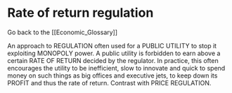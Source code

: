 # Rate of return regulation

Go back to the [[Economic_Glossary]]


An approach to REGULATION often used for a PUBLIC UTILITY to stop it exploiting MONOPOLY power. A public utility is forbidden to earn above a certain RATE OF RETURN decided by the regulator. In practice, this often encourages the utility to be inefficient, slow to innovate and quick to spend money on such things as big offices and executive jets, to keep down its PROFIT and thus the rate of return. Contrast with PRICE REGULATION.

